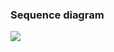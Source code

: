 ### Sequence diagram
[![](https://mermaid.ink/img/pako:eNqNkkFr3DAQhf_KoENJIZFoSC-CJlCaW6Gl216KIUykWVtZW3Kl8W5LyH_vyLubbpMsxCdbmvnmvee5Vy55UlYV-jVRdPQpYJtxaCLI8zGnTaF8dnm5GMkxZQsd82iN6ZPDvkuF7fn7i4t3pqydKRuMJuHE3bkpjJm3kF2rQHY4CweVN3OlvgvxDp8NlTILJgXvTC0Gin5MITKcgesDRb4JHjB6yORDljEw5QCYCdqwDrGFEOHHt887HUI7FIF9DyVlLpCW0KdWagdsg4NbdKuZupTb7piop4L2uErbXo4oQZJYL1UHd3Rcy6N-TiDB9rOE6uWEdKtfGfpb2AQZW3-ocFYUj-a_Hyc-aqeZ3V9F-s0fnkJBa310Gb5-WXw_RLx5EWH2jh5R_yRt06z-ihjEcdSe1ro23wZ2Eq12adhuwGxJnaqB8oDBy87eV1qjJNmBGmXl1WNeNaqJD1Ins9PiT3TKcp7oVE2jR97v9_-H1z5wysousS9yOGL8mdKw-374C3bAFR4?type=png)](https://mermaid-js.github.io/mermaid-live-editor/edit#pako:eNqNkkFr3DAQhf_KoENJIZFoSC-CJlCaW6Gl216KIUykWVtZW3Kl8W5LyH_vyLubbpMsxCdbmvnmvee5Vy55UlYV-jVRdPQpYJtxaCLI8zGnTaF8dnm5GMkxZQsd82iN6ZPDvkuF7fn7i4t3pqydKRuMJuHE3bkpjJm3kF2rQHY4CweVN3OlvgvxDp8NlTILJgXvTC0Gin5MITKcgesDRb4JHjB6yORDljEw5QCYCdqwDrGFEOHHt887HUI7FIF9DyVlLpCW0KdWagdsg4NbdKuZupTb7piop4L2uErbXo4oQZJYL1UHd3Rcy6N-TiDB9rOE6uWEdKtfGfpb2AQZW3-ocFYUj-a_Hyc-aqeZ3V9F-s0fnkJBa310Gb5-WXw_RLx5EWH2jh5R_yRt06z-ihjEcdSe1ro23wZ2Eq12adhuwGxJnaqB8oDBy87eV1qjJNmBGmXl1WNeNaqJD1Ins9PiT3TKcp7oVE2jR97v9_-H1z5wysousS9yOGL8mdKw-374C3bAFR4)